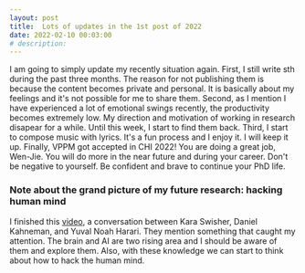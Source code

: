 ```yaml
---
layout: post
title:  Lots of updates in the 1st post of 2022
date: 2022-02-10 00:03:00
# description: 
---
```


I am going to simply update my recently situation again. First, I still write sth during the past three months. The reason for not publishing them is because the content becomes private and personal. It is basically about my feelings and it's not possible for me to share them. Second, as I mention I have experienced a lot of emotional swings recently, the productivity becomes extremely low. My direction and motivation of working in research disapear for a while. Until this week, I start to find them back. Third, I start to compose music with lyrics. It's a fun process and I enjoy it. I will keep it up. Finally, VPPM got accepted in CHI 2022! You are doing a great job, Wen-Jie. You will do more in the near future and during your career. Don't be negative to yourself. Be confident and brave to continue your PhD life.

### Note about the grand picture of my future research: hacking human mind

I finished this [video](https://www.youtube.com/watch?v=7yhg7NmTeVg), a conversation between Kara Swisher, Daniel Kahneman, and Yuval Noah Harari. They mention something that caught my attention. The brain and AI are two rising area and I should be aware of them and explore them. Also, with these knowledge we can start to think about how to hack the human mind.
